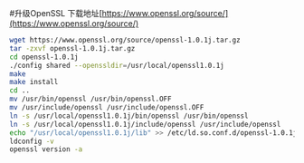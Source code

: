 #升级OpenSSL
下载地址[https://www.openssl.org/source/](https://www.openssl.org/source/)
```bash
wget https://www.openssl.org/source/openssl-1.0.1j.tar.gz
tar -zxvf openssl-1.0.1j.tar.gz
cd openssl-1.0.1j
./config shared --openssldir=/usr/local/openssl1.0.1j
make
make install
cd ..
mv /usr/bin/openssl /usr/bin/openssl.OFF
mv /usr/include/openssl /usr/include/openssl.OFF
ln -s /usr/local/openssl1.0.1j/bin/openssl /usr/bin/openssl
ln -s /usr/local/openssl1.0.1j/include/openssl /usr/include/openssl
echo "/usr/local/openssl1.0.1j/lib" >> /etc/ld.so.conf.d/openssl-1.0.1j.conf
ldconfig -v
openssl version -a
```